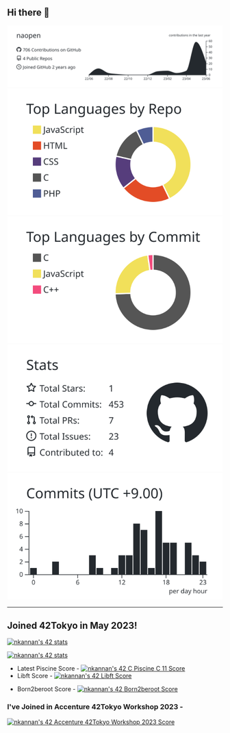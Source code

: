 ## Hi there 👋

[![](https://raw.githubusercontent.com/naopen/naopen/main/profile-summary-card-output/graywhite/0-profile-details.svg)](https://github.com/vn7n24fzkq/github-profile-summary-cards)
[![](https://raw.githubusercontent.com/naopen/naopen/main/profile-summary-card-output/graywhite/1-repos-per-language.svg)](https://github.com/vn7n24fzkq/github-profile-summary-cards) [![](https://raw.githubusercontent.com/naopen/naopen/main/profile-summary-card-output/graywhite/2-most-commit-language.svg)](https://github.com/vn7n24fzkq/github-profile-summary-cards)
[![](https://raw.githubusercontent.com/naopen/naopen/main/profile-summary-card-output/graywhite/3-stats.svg)](https://github.com/vn7n24fzkq/github-profile-summary-cards) [![](https://raw.githubusercontent.com/naopen/naopen/main/profile-summary-card-output/graywhite/4-productive-time.svg)](https://github.com/vn7n24fzkq/github-profile-summary-cards)  

<hr>
  
## Joined 42Tokyo in May 2023!  
[![nkannan's 42 stats](https://badge42.vercel.app/api/v2/clj6i8o9z001108l394enp4xh/stats?cursusId=9&coalitionId=piscine)](https://github.com/JaeSeoKim/badge42)

[![nkannan's 42 stats](https://badge42.vercel.app/api/v2/clj6i8o9z001108l394enp4xh/stats?cursusId=21&coalitionId=307)](https://github.com/JaeSeoKim/badge42)  
* Latest Piscine Score - [![nkannan's 42 C Piscine C 11 Score](https://badge42.vercel.app/api/v2/clj6i8o9z001108l394enp4xh/project/3045551)](https://github.com/JaeSeoKim/badge42)  
* Libft Score - [![nkannan's 42 Libft Score](https://badge42.vercel.app/api/v2/clj6i8o9z001108l394enp4xh/project/3093620)](https://github.com/JaeSeoKim/badge42)  
<!-- * ft_printf Score - [![nkannan's 42 ft_printf Score](https://badge42.vercel.app/api/v2/clj6i8o9z001108l394enp4xh/project/3124579)](https://github.com/JaeSeoKim/badge42)
* get_next_line Score - [![nkannan's 42 get_next_line Score](https://badge42.vercel.app/api/v2/clj6i8o9z001108l394enp4xh/project/3124578)](https://github.com/JaeSeoKim/badge42)-->
* Born2beroot Score - [![nkannan's 42 Born2beroot Score](https://badge42.vercel.app/api/v2/clj6i8o9z001108l394enp4xh/project/3124474)](https://github.com/JaeSeoKim/badge42)   

  
### I've Joined in Accenture 42Tokyo Workshop 2023 - 
[![nkannan's 42 Accenture 42Tokyo Workshop 2023 Score](https://badge42.vercel.app/api/v2/clj6i8o9z001108l394enp4xh/project/3110613)](https://github.com/JaeSeoKim/badge42)
